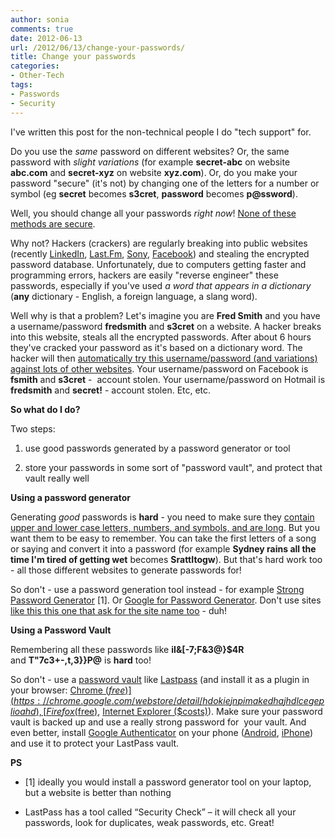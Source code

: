 ```yaml
---
author: sonia
comments: true
date: 2012-06-13
url: /2012/06/13/change-your-passwords/
title: Change your passwords
categories:
- Other-Tech
tags:
- Passwords
- Security
---
```


I've written this post for the non-technical people I do "tech support" for.

<!--more-->

Do you use the _same_ password on different websites? Or, the same password with _slight variations_ (for example **secret-abc** on website **abc.com** and **secret-xyz** on website **xyz.com**). Or, do you make your password "secure" (it's not) by changing one of the letters for a number or symbol (eg **secret** becomes **s3cret**, **password** becomes **p@ssword**).

Well, you should change all your passwords _right now_! [None of these methods are secure](http://www.net-security.org/article.php?id=1727&p=3).

Why not? Hackers (crackers) are regularly breaking into public websites (recently [LinkedIn](http://www.mediabistro.com/mediajobsdaily/linkedin-posts-update-to-last-weeks-6-5-million-hacked-passwords_b11275), [Last.Fm](http://arstechnica.com/security/2012/06/another-hack-last-fm-warns-users-to-change-their-passwords/), [Sony](http://arstechnica.com/tech-policy/2011/06/sony-hacked-yet-again-plaintext-passwords-posted/), [Facebook](http://www.dailymail.co.uk/sciencetech/article-2083118/Facebook-hacked-Ramnit-worm-stolen-passwords-45-000-users.html)) and stealing the encrypted password database. Unfortunately, due to computers getting faster and programming errors, hackers are easily "reverse engineer" these passwords, especially if you've used _a word that appears in a dictionary_ (**any** dictionary - English, a foreign language, a slang word).

Well why is that a problem? Let's imagine you are **Fred Smith** and you have a username/password **fredsmith** and **s3cret** on a website. A hacker breaks into this website, steals all the encrypted passwords. After about 6 hours they've cracked your password as it's based on a dictionary word. The hacker will then [automatically try this username/password (and variations) against lots of other websites](http://www.net-security.org/article.php?id=1727&p=3). Your username/password on Facebook is **fsmith** and **s3cret** -  account stolen. Your username/password on Hotmail is **fredsmith** and **secret!** - account stolen. Etc, etc.

**So what do I do?**

Two steps:



	
  1. use good passwords generated by a password generator or tool

	
  2. store your passwords in some sort of "password vault", and protect that vault really well


**Using a password generator**

Generating _good_ passwords is **hard** - you need to make sure they [contain upper and lower case letters, numbers, and symbols, and are long](https://www.grc.com/haystack.htm). But you want them to be easy to remember. You can take the first letters of a song or saying and convert it into a password (for example **Sydney rains all the time I'm tired of getting wet** becomes **SrattItogw**). But that's hard work too - all those different websites to generate passwords for!

So don't - use a password generation tool instead - for example [Strong Password Generator](http://strongpasswordgenerator.com/) [1]. Or [Google for Password Generator](https://www.google.com.au/search?sugexp=chrome,mod=19&sourceid=chrome&ie=UTF-8&q=password+generator). Don't use sites [like this this one that ask for the site name too](http://angel.net/~nic/passwd.html) - duh!

**Using a Password Vault**

Remembering all these passwords like **iI&[-7;F&3@}$4R** and **T"7c3+-,t,3}}P@** is **hard** too!

So don't - use a [password vault](https://www.google.com.au/search?aq=f&sugexp=chrome,mod=19&sourceid=chrome&ie=UTF-8&q=password+vault) like [Lastpass](https://lastpass.com/) (and install it as a plugin in your browser: [Chrome ($free)](https://chrome.google.com/webstore/detail/hdokiejnpimakedhajhdlcegeplioahd), [Firefox ($free)](https://addons.mozilla.org/en-US/firefox/addon/lastpass-password-manager/), [Internet Explorer ($costs)](http://helpdesk.lastpass.com/upgrading-to-premium/ie-anywhere/)). Make sure your password vault is backed up and use a really strong password for  your vault. And even better, install [Google Authenticator](http://code.google.com/p/google-authenticator/) on your phone ([Android](https://play.google.com/store/apps/details?id=com.google.android.apps.authenticator2&hl=en), [iPhone](http://itunes.apple.com/au/app/google-authenticator/id388497605?mt=8)) and use it to protect your LastPass vault.

**PS**



	
  * [1] ideally you would install a password generator tool on your laptop, but a website is better than nothing

	
  * LastPass has a tool called “Security Check” – it will check all your passwords, look for duplicates, weak passwords, etc. Great!


